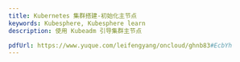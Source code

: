 ```yaml
---
title: Kubernetes 集群搭建-初始化主节点
keywords: Kubesphere, Kubesphere learn
description: 使用 Kubeadm 引导集群主节点

pdfUrl: https://www.yuque.com/leifengyang/oncloud/ghnb83#EcbYh
---
```

